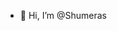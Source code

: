 - 👋 Hi, I’m @Shumeras
<!---
Shumeras/Shumeras is a ✨ special ✨ repository because its `README.md` (this file) appears on your GitHub profile.
You can click the Preview link to take a look at your changes.
--->
